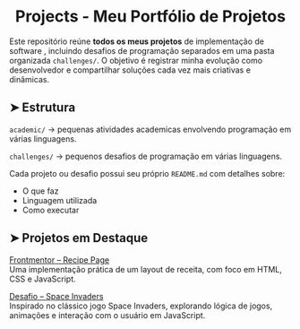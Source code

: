 <h1 align="center">Projects - Meu Portfólio de Projetos</h1>

Este repositório reúne **todos os meus projetos** de implementação de software , incluindo desafios de programação separados em uma pasta organizada `challenges/`. O objetivo é registrar minha evolução como desenvolvedor e compartilhar soluções cada vez mais criativas e dinâmicas.


## ➤ Estrutura 

 `academic/` → pequenas atividades academicas envolvendo programação em várias linguagens.

 `challenges/` → pequenos desafios de programação em várias linguagens.

 Cada projeto ou desafio possui seu próprio `README.md` com detalhes sobre:
- O que faz
- Linguagem utilizada
- Como executar

## ➤ Projetos em Destaque 

 [Frontmentor – Recipe Page](https://github.com/Luanpierote/projects/tree/main/challenges/javascript/Frontmentor/recipe-page-main)  
Uma implementação prática de um layout de receita, com foco em HTML, CSS e JavaScript.

 [Desafio – Space Invaders](https://github.com/Luanpierote/projects/tree/main/challenges/javascript/desafio-02-SpaceInvaders)  
Inspirado no clássico jogo Space Invaders, explorando lógica de jogos, animações e interação com o usuário em JavaScript.
